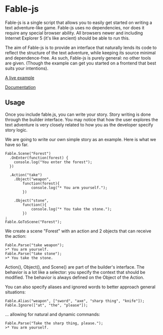 Fable-js
========

Fable-js is a single script that allows you to easily get started on writing a 
text adventure-like game. Fable-js uses no dependencies, nor does it require any
special browser ability. All browsers newer and including Internet Explorer 5 (it's like ancient)
should be able to run this.

The aim of Fable-js is to provide an interface that naturally lends 
its code to reflect the structure of the text adventure, while keeping its source minimal and dependence-free.
As such, Fable-js is purely general: no other tools are given. (Though the example can get you started on a 
frontend that best suits your intentions).


[A live example](https://jcorks.github.io/fable-js/)

[Documentation](https://jcorks.github.io/fable-js/docs/html/namespaceFableJS.html)



Usage
-----

Once you include fable.js, you can write your story. Story writing 
is done through the builder interface. You may notice that how the user 
explores the text adventure is very closely related to how you as the developer 
specify story logic. 

We are going to write our own simple story as an example.
Here is what we have so far.


    Fable.Scene("Forest")
      .OnEnter(function(forest) {
        console.log("You enter the forest");
      })
        
      .Action("take")
        .Object("weapon", 
            function(forest){
                console.log("* You arm yourself.");
            })
        
        .Object("stone",
            function(){
                console.log("* You take the stone.");
            })
    ;
    Fable.GoToScene("Forest");


We create a scene "Forest" with an action and 2 objects that can receive the action:

    Fable.Parse("take weapon"); 
    >* You arm yourself.
    Fable.Parse("take stone");
    >* You take the stone.
    



Action(), Object(), and Scene() are part of the builder's interface. The behavior 
is a lot like a selector: you specify the context that should be modified. The behavior is 
always defined on the Object of the Action.

You can also specify aliases and ignored words to better approach general situations:

    Fable.Alias("weapon", ["sword", "axe", "sharp thing", "knife"]);
    Fable.Ignore(["at", "the", "please"]);

... allowing for natural and dynamic commands:

    Fable.Parse("Take the sharp thing, please.");
    >* You arm yourself.



